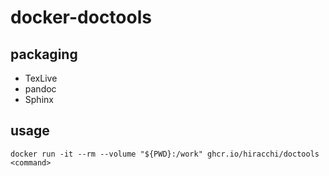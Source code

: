 # docker-doctools

## packaging
- TexLive
- pandoc
- Sphinx

## usage

```
docker run -it --rm --volume "${PWD}:/work" ghcr.io/hiracchi/doctools <command>
